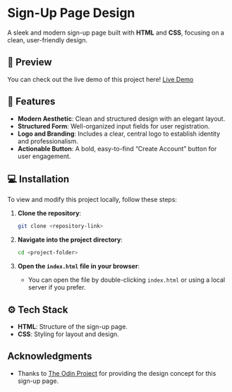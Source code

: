
# Sign-Up Page Design

A sleek and modern sign-up page built with **HTML** and **CSS**, focusing on a clean, user-friendly design.

## 🚀 Preview
You can check out the live demo of this project here! [Live Demo](https://sign-up-form-design.vercel.app)

## 🌟 Features

- **Modern Aesthetic**: Clean and structured design with an elegant layout.
- **Structured Form**: Well-organized input fields for user registration.
- **Logo and Branding**: Includes a clear, central logo to establish identity and professionalism.
- **Actionable Button**: A bold, easy-to-find “Create Account” button for user engagement.

## 💻 Installation

To view and modify this project locally, follow these steps:

1. **Clone the repository**:
   ```bash
   git clone <repository-link>
   ```

2. **Navigate into the project directory**:
   ```bash
   cd <project-folder>
   ```

3. **Open the `index.html` file in your browser**:
   - You can open the file by double-clicking `index.html` or using a local server if you prefer.

## ⚙️ Tech Stack

- **HTML**: Structure of the sign-up page.
- **CSS**: Styling for layout and design.
  
## Acknowledgments

- Thanks to [The Odin Project](https://www.theodinproject.com) for providing the design concept for this sign-up page.
